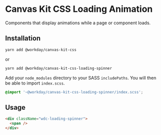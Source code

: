 # Canvas Kit CSS Loading Animation

Components that display animations while a page or component loads.

## Installation

```sh
yarn add @workday/canvas-kit-css
```

or

```sh
yarn add @workday/canvas-kit-css-loading-spinner
```

Add your `node_modules` directory to your SASS `includePaths`. You will then be able to import
`index.scss`.

```scss
@import '~@workday/canvas-kit-css-loading-spinner/index.scss';
```

## Usage

```html
<div className="wdc-loading-spinner">
  <span />
</div>
```
